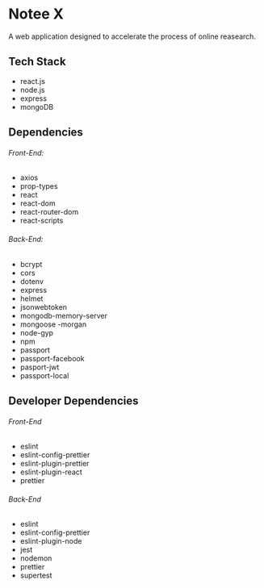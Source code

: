 # Notee X
A web application designed to accelerate the process of online reasearch.

## Tech Stack
- react.js
- node.js
- express
- mongoDB

## Dependencies
###### Front-End: 
- axios
- prop-types
- react
- react-dom
- react-router-dom
- react-scripts

###### Back-End:
- bcrypt
- cors
- dotenv
- express
- helmet
- jsonwebtoken
- mongodb-memory-server
- mongoose
-morgan
- node-gyp
- npm
- passport
- passport-facebook
- pasport-jwt
- passport-local

## Developer Dependencies
###### Front-End
- eslint
- eslint-config-prettier
- eslint-plugin-prettier
- eslint-plugin-react
- prettier

###### Back-End
- eslint
- eslint-config-prettier
- eslint-plugin-node
- jest
- nodemon
- prettier
- supertest
